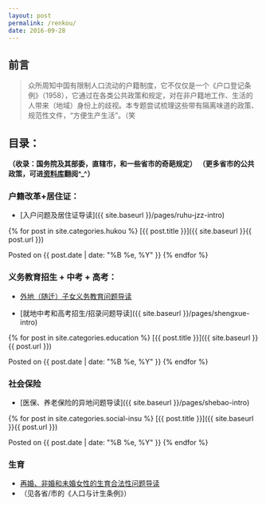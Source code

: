 ```yaml
---
layout: post
permalink: /renkou/
date: 2016-09-28
---
```


## 前言  
> 众所周知中国有限制人口流动的户籍制度，它不仅仅是一个《户口登记条例》（1958），它通过在各类公共政策和规定，对在非户籍地工作、生活的人带来（地域）身份上的歧视。本专题尝试梳理这些带有隔离味道的政策、规范性文件，“方便生产生活”。（笑


## 目录：
**（收录：国务院及其部委，直辖市，和一些省市的奇葩规定）**
**（更多省市的公共政策，可进[资料库](https://github.com/mdrights/mirror-CN/tree/master/28%E5%B8%82%E4%BA%BA%E5%8F%A3%E6%94%BF%E7%AD%96%E6%95%B0%E6%8D%AE)翻阅^_^）**  
 

### 户籍改革+居住证：

+ [入户问题及居住证导读]({{ site.baseurl }}/pages/ruhu-jzz-intro)

{% for post in site.categories.hukou %}
[{{ post.title }}]({{ site.baseurl }}{{ post.url }})  

Posted on {{ post.date | date: "%B %e, %Y" }}
{% endfor %}


### 义务教育招生 + 中考 + 高考：

- [外地（随迁）子女义务教育问题导读]()

- [就地中考和高考招生/招录问题导读]({{ site.baseurl }}/pages/shengxue-intro)

{% for post in site.categories.education %}
[{{ post.title }}]({{ site.baseurl }}{{ post.url }})

Posted on {{ post.date | date: "%B %e, %Y" }}
{% endfor %}


### 社会保险  

- [医保、养老保险的异地问题导读]({{ site.baseurl }}/pages/shebao-intro)

{% for post in site.categories.social-insu %}
[{{ post.title }}]({{ site.baseurl }}{{ post.url }})

Posted on {{ post.date | date: "%B %e, %Y" }}
{% endfor %}


### 生育  

- [再婚、非婚和未婚女性的生育合法性问题导读]()
- （见各省/市的《人口与计生条例》）

